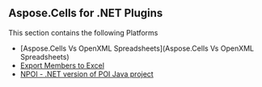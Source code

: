 ## Aspose.Cells for .NET Plugins

This section contains the following Platforms
* [Aspose.Cells Vs OpenXML Spreadsheets](Aspose.Cells Vs OpenXML Spreadsheets)
* [Export Members to Excel](Aspose.UmbracoMemberExportToExcel)
* [NPOI - .NET version of POI Java project](NPOI)